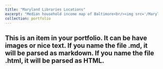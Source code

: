```yaml
---
title: "Maryland Libraries Locations"
excerpt: "Median household income map of Baltimore<br/><img src='/Maryland Libraries.png'>"
collection: portfolio
---
```


This is an item in your portfolio. It can be have images or nice text. If you name the file .md, it will be parsed as markdown. If you name the file .html, it will be parsed as HTML. 
---
